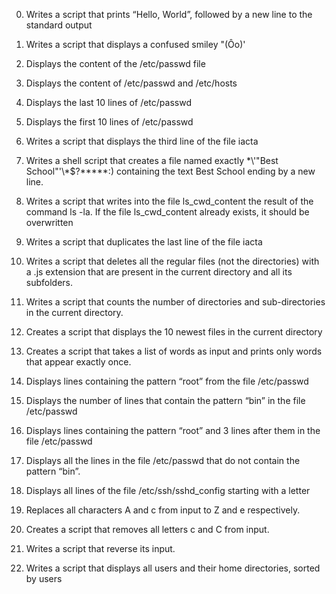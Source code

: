 0. Writes a script that prints “Hello, World”, followed by a new line to the standard output

1. Writes a script that displays a confused smiley "(Ôo)'

2. Displays the content of the /etc/passwd file

3. Displays the content of /etc/passwd and /etc/hosts

4. Displays the last 10 lines of /etc/passwd

5. Displays the first 10 lines of /etc/passwd

6. Writes a script that displays the third line of the file iacta

7. Writes a shell script that creates a file named exactly \*\\'"Best School"\'\\*$\?\*\*\*\*\*:) containing the text Best School ending by a new line.

8. Writes a script that writes into the file ls_cwd_content the result of the command ls -la. If the file ls_cwd_content already exists, it should be overwritten

9. Writes a script that duplicates the last line of the file iacta

10. Writes a script that deletes all the regular files (not the directories) with a .js extension that are present in the current directory and all its subfolders.

11. Writes a script that counts the number of directories and sub-directories in the current directory.

12. Creates a script that displays the 10 newest files in the current directory

13. Creates a script that takes a list of words as input and prints only words that appear exactly once.

14. Displays lines containing the pattern “root” from the file /etc/passwd

15. Displays the number of lines that contain the pattern “bin” in the file /etc/passwd

16. Displays lines containing the pattern “root” and 3 lines after them in the file /etc/passwd

17. Displays all the lines in the file /etc/passwd that do not contain the pattern “bin”.

18. Displays all lines of the file /etc/ssh/sshd_config starting with a letter

19. Replaces all characters A and c from input to Z and e respectively.

20. Creates a script that removes all letters c and C from input.

21. Writes a script that reverse its input.

22. Writes a script that displays all users and their home directories, sorted by users
